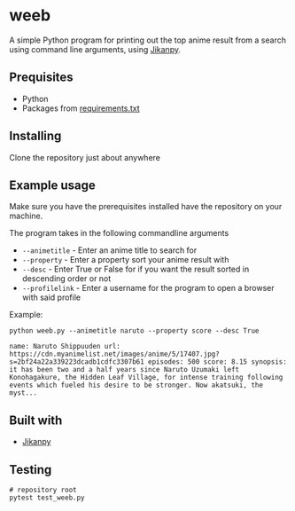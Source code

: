 # weeb
A simple Python program for printing out the top anime result from a search using command line arguments, using [Jikanpy](https://github.com/AWConant/jikanpy).

Prequisites
-----------
* Python
* Packages from [requirements.txt](requirements.txt)

Installing
----------
Clone the repository just about anywhere 

Example usage
-------
Make sure you have the prerequisites installed have the repository on your machine.

The program takes in the following commandline arguments
* `--animetitle` - Enter an anime title to search for
* `--property` - Enter a property sort your anime result with
* `--desc` - Enter True or False for if you want the result sorted in descending order or not
* `--profilelink` - Enter a username for the program to open a browser with said profile

Example:
```
python weeb.py --animetitle naruto --property score --desc True
```

```
name: Naruto Shippuuden url: https://cdn.myanimelist.net/images/anime/5/17407.jpg?s=2bf24a22a339223dcadb1cdfc3307b61 episodes: 500 score: 8.15 synopsis: it has been two and a half years since Naruto Uzumaki left Konohagakure, the Hidden Leaf Village, for intense training following events which fueled his desire to be stronger. Now akatsuki, the myst...
```

Built with
----------
* [Jikanpy](https://github.com/AWConant/jikanpy)

Testing
-------
```
# repository root
pytest test_weeb.py
```